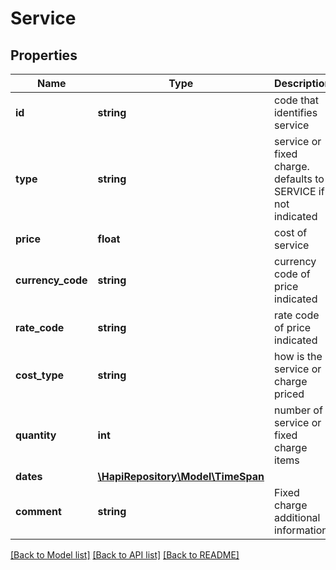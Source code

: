 # Service

## Properties
Name | Type | Description | Notes
------------ | ------------- | ------------- | -------------
**id** | **string** | code that identifies service | [optional] 
**type** | **string** | service or fixed charge. defaults to SERVICE if not indicated | [optional] 
**price** | **float** | cost of service | [optional] 
**currency_code** | **string** | currency code of price indicated | [optional] 
**rate_code** | **string** | rate code of price indicated | [optional] 
**cost_type** | **string** | how is the service or charge priced | [optional] 
**quantity** | **int** | number of service or fixed charge items | [optional] 
**dates** | [**\HapiRepository\Model\TimeSpan**](TimeSpan.md) |  | [optional] 
**comment** | **string** | Fixed charge additional information | [optional] 

[[Back to Model list]](../README.md#documentation-for-models) [[Back to API list]](../README.md#documentation-for-api-endpoints) [[Back to README]](../README.md)

